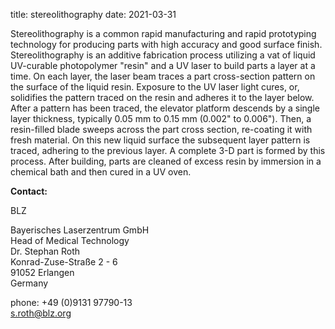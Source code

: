 title: stereolithography
date: 2021-03-31

Stereolithography is a common rapid manufacturing and rapid prototyping technology for producing parts with high accuracy and good surface finish.
Stereolithography is an additive fabrication process utilizing a vat of liquid UV-curable photopolymer "resin" and a UV laser to build parts a layer at a time. On each layer, the laser beam traces a part cross-section pattern on the surface of the liquid resin. Exposure to the UV laser light cures, or, solidifies the pattern traced on the resin and adheres it to the layer below.
After a pattern has been traced, the elevator platform descends by a single layer thickness, typically 0.05 mm to 0.15 mm (0.002" to 0.006"). Then, a resin-filled blade sweeps across the part cross section, re-coating it with fresh material. On this new liquid surface the subsequent layer pattern is traced, adhering to the previous layer. A complete 3-D part is formed by this process. After building, parts are cleaned of excess resin by immersion in a chemical bath and then cured in a UV oven.
<!--break-->
__Contact:__


BLZ

Bayerisches Laserzentrum GmbH  
Head of Medical Technology  
Dr. Stephan Roth  
Konrad-Zuse-Straße 2 - 6  
91052 Erlangen  
Germany  

phone: +49 (0)9131 97790-13  
s.roth@blz.org
